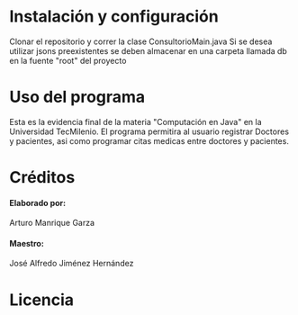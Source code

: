 # Instalación y configuración
Clonar el repositorio y correr la clase ConsultorioMain.java
Si se desea utilizar jsons preexistentes se deben almacenar en una carpeta llamada db en la fuente "root" del proyecto
# Uso del programa
Esta es la evidencia final de la materia "Computación en Java" en la Universidad TecMilenio.
El programa permitira al usuario registrar Doctores y pacientes, asi como programar citas medicas entre doctores y pacientes.
# Créditos
#### Elaborado por:
Arturo Manrique Garza
#### Maestro:
José Alfredo Jiménez Hernández
# Licencia
